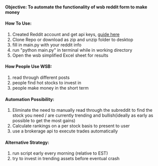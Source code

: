 #### Objective: To automate the functionality of wsb reddit form to make money

#### How To Use:

1. Created Reddit account and get api keys, [guide here](https://towardsdatascience.com/how-to-use-the-reddit-api-in-python-5e05ddfd1e5c)
2. Clone Repo or download as zip and unzip folder to desktop
3. fill in main.py with your reddit info 
4. run "python main.py" in terminal while in working directory
5. Open the wsb simplified Excel sheet for results

#### How People Use WSB:

1. read through different posts
2. people find hot stocks to invest in 
3. people make money in the short term


#### Automation Possibility:

1. Eliminate the need to manually read through the subreddit to find the stock you need
/ are currently trending and bullish(ideally as early as possible to get the most gains)
2. Calculate rankings on a per stock basis to present to user
3. use a brokerage api to execute trades automatically


#### Alternative Strategy:

1. run script early every morning (relative to EST)
2. try to invest in trending assets before eventual crash 










